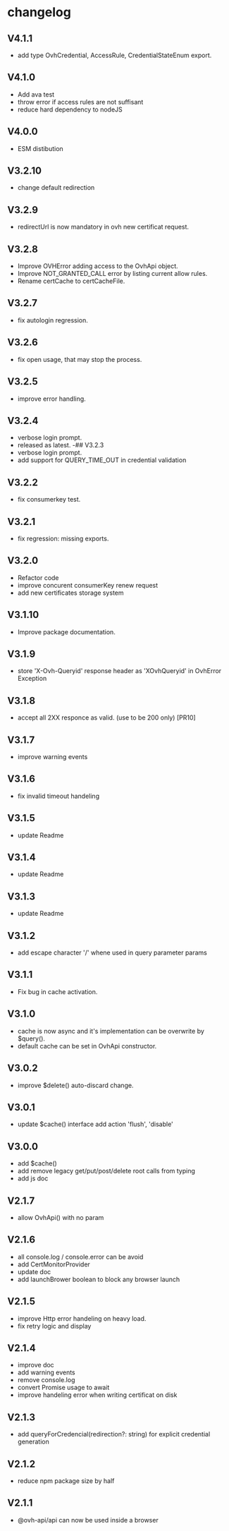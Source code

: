 # changelog

## V4.1.1

- add type OvhCredential, AccessRule, CredentialStateEnum export.

## V4.1.0

- Add ava test
- throw error if access rules are not suffisant
- reduce hard dependency to nodeJS

## V4.0.0

- ESM distibution

## V3.2.10

- change default redirection

## V3.2.9

- redirectUrl is now mandatory in ovh new certificat request.

## V3.2.8

- Improve OVHError adding access to the OvhApi object.
- Improve NOT_GRANTED_CALL error by listing current allow rules.
- Rename certCache to certCacheFile.

## V3.2.7

- fix autologin regression.

## V3.2.6

- fix open usage, that may stop the process.

## V3.2.5

- improve error handling.

## V3.2.4

- verbose login prompt.
- released as latest.
  -## V3.2.3
- verbose login prompt.
- add support for QUERY_TIME_OUT in credential validation

## V3.2.2

- fix consumerkey test.

## V3.2.1

- fix regression: missing exports.

## V3.2.0

- Refactor code
- improve concurent consumerKey renew request
- add new certificates storage system

## V3.1.10

- Improve package documentation.

## V3.1.9

- store 'X-Ovh-Queryid' response header as 'XOvhQueryid' in OvhError Exception

## V3.1.8

- accept all 2XX responce as valid. (use to be 200 only) [PR10]

## V3.1.7

- improve warning events

## V3.1.6

- fix invalid timeout handeling

## V3.1.5

- update Readme

## V3.1.4

- update Readme

## V3.1.3

- update Readme

## V3.1.2

- add escape character '/' whene used in query parameter params

## V3.1.1

- Fix bug in cache activation.

## V3.1.0

- cache is now async and it's implementation can be overwrite by $query().
- default cache can be set in OvhApi constructor.

## V3.0.2

- improve $delete() auto-discard change.

## V3.0.1

- update $cache() interface add action 'flush', 'disable'

## V3.0.0

- add $cache()
- add remove legacy get/put/post/delete root calls from typing
- add js doc

## V2.1.7

- allow OvhApi() with no param

## V2.1.6

- all console.log / console.error can be avoid
- add CertMonitorProvider
- update doc
- add launchBrower boolean to block any browser launch

## V2.1.5

- improve Http error handeling on heavy load.
- fix retry logic and display

## V2.1.4

- improve doc
- add warning events
- remove console.log
- convert Promise usage to await
- improve handeling error when writing certificat on disk

## V2.1.3

- add queryForCredencial(redirection?: string) for explicit credential generation

## V2.1.2

- reduce npm package size by half

## V2.1.1

- @ovh-api/api can now be used inside a browser
